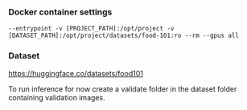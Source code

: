 ### Docker container settings
```
--entrypoint -v [PROJECT_PATH]:/opt/project -v [DATASET_PATH]:/opt/project/datasets/food-101:ro --rm --gpus all
```

### Dataset
https://huggingface.co/datasets/food101

To run inference for now create a validate folder in the dataset folder containing validation images.